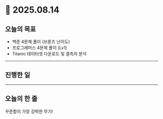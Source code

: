 # 📅 2025.08.14 

## 오늘의 목표
- 백준 4문제 풀이 (브론즈 난이도)
- 프로그래머스 4문제 풀이 (Lv1)
- Titanic 데이터셋 다운로드 및 결측치 분석  
---

## 진행한 일

---

## 오늘의 한 줄
꾸준함이 가장 강력한 무기!
